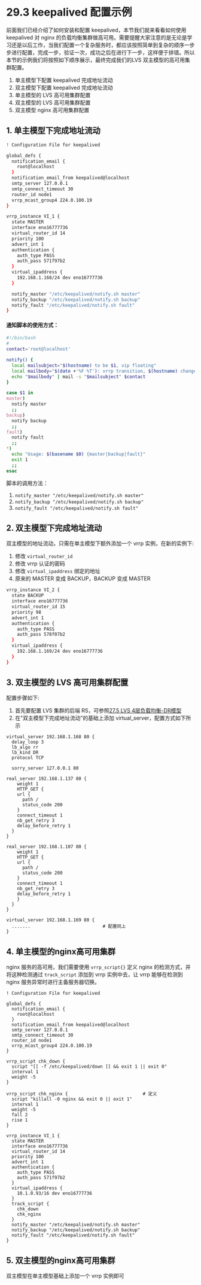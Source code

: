 # 29.3 keepalived 配置示例
前面我们已经介绍了如何安装和配置 keepalived，本节我们就来看看如何使用 keepalived 对 nginx 的负载均衡集群做高可用。需要提醒大家注意的是无论是学习还是以后工作，当我们配置一个复杂服务时，都应该按照简单到复杂的顺序一步步进行配置，完成一步，验证一次，成功之后在进行下一步，这样便于排错。所以本节的示例我们将按照如下顺序展示，最终完成我们的LVS 双主模型的高可用集群配置。
1. 单主模型下配置 keepalived 完成地址流动
2. 双主模型下配置 keepalived 完成地址流动
3. 单主模型的 LVS 高可用集群配置
4. 双主模型的 LVS 高可用集群配置
5. 双主模型 nginx 高可用集群配置


## 1. 单主模型下完成地址流动

```bash		
! Configuration File for keepalived

global_defs {
  notification_email {
    root@localhost
  }
  notification_email_from keepalived@localhost
  smtp_server 127.0.0.1
  smtp_connect_timeout 30
  router_id node1
  vrrp_mcast_group4 224.0.100.19
}

vrrp_instance VI_1 {
  state MASTER
  interface eno16777736
  virtual_router_id 14
  priority 100
  advert_int 1
  authentication {
    auth_type PASS
    auth_pass 571f97b2
  }
  virtual_ipaddress {
    192.168.1.168/24 dev eno16777736
  }

  notify_master "/etc/keepalived/notify.sh master"
  notify_backup "/etc/keepalived/notify.sh backup"
  notify_fault "/etc/keepalived/notify.sh fault"
}
```

#### 通知脚本的使用方式：
```bash
#!/bin/bash
#
contact='root@localhost'

notify() {
  local mailsubject="$(hostname) to be $1, vip floating"
  local mailbody="$(date +'%F %T'): vrrp transition, $(hostname) changed to be $1"
  echo "$mailbody" | mail -s "$mailsubject" $contact
}

case $1 in
master)
  notify master
  ;;
backup)
  notify backup
  ;;
fault)
  notify fault
  ;;
*)
  echo "Usage: $(basename $0) {master|backup|fault}"
  exit 1
  ;;
esac			
```

脚本的调用方法：
1. `notify_master "/etc/keepalived/notify.sh master"`
2. `notify_backup "/etc/keepalived/notify.sh backup"`
3. `notify_fault "/etc/keepalived/notify.sh fault"`			


## 2. 双主模型下完成地址流动
双主模型的地址流动，只需在单主模型下额外添加一个 vrrp 实例，在新的实例下:
1. 修改 `virtual_router_id`
2. 修改 vrrp 认证的密码
3. 修改 `virtual_ipaddress` 绑定的地址
4. 原来的 MASTER 变成 BACKUP，BACKUP 变成 MASTER

```bash
vrrp_instance VI_2 {
  state BACKUP
  interface eno16777736
  virtual_router_id 15
  priority 98
  advert_int 1
  authentication {
    auth_type PASS
    auth_pass 578f07b2
  }
  virtual_ipaddress {
    192.168.1.169/24 dev eno16777736
  }
}						
```

## 3. 双主模型的 LVS 高可用集群配置
配置步骤如下:
1. 首先要配置 LVS 集群的后端 RS，可参照[27.5 LVS 4层负载均衡-DR模型](27-LVS4层负载均衡/LVS4_DR模型.md)
2. 在"双主模型下完成地址流动"的基础上添加 virtual_server，配置方式如下所示

```
virtual_server 192.168.1.168 80 {
  delay_loop 3
  lb_algo rr
  lb_kind DR
  protocol TCP

  sorry_server 127.0.0.1 80

real_server 192.168.1.137 80 {
    weight 1
    HTTP_GET {
    url {
      path /
      status_code 200
    }
    connect_timeout 1
    nb_get_retry 3
    delay_before_retry 1
  }
}

real_server 192.168.1.107 80 {
    weight 1
    HTTP_GET {
    url {
      path /
      status_code 200
    }
    connect_timeout 1
    nb_get_retry 3
    delay_before_retry 1
    }
  }
}

virtual_server 192.168.1.169 80 {
  .......                           # 配置同上
}  
```


## 4. 单主模型的nginx高可用集群
nginx 服务的高可用，我们需要使用  `vrrp_script{}` 定义 nginx 的检测方式，并将这种检测通过 `track_script` 添加到 vrrp 实例中去，让 vrrp 能够在检测到 nginx 服务异常时进行主备服务器切换。

```
! Configuration File for keepalived

global_defs {
  notification_email {
    root@localhost
  }
  notification_email_from keepalived@localhost
  smtp_server 127.0.0.1
  smtp_connect_timeout 30
  router_id node1
  vrrp_mcast_group4 224.0.100.19
}

vrrp_script chk_down {
  script "[[ -f /etc/keepalived/down ]] && exit 1 || exit 0"
  interval 1
  weight -5
}

vrrp_script chk_nginx {                            # 定义
  script "killall -0 nginx && exit 0 || exit 1"
  interval 1
  weight -5
  fall 2
  rise 1
}

vrrp_instance VI_1 {
  state MASTER
  interface eno16777736
  virtual_router_id 14
  priority 100
  advert_int 1
  authentication {
    auth_type PASS
    auth_pass 571f97b2
  }
  virtual_ipaddress {
    10.1.0.93/16 dev eno16777736
  }
  track_script {
    chk_down
    chk_nginx
  }
  notify_master "/etc/keepalived/notify.sh master"
  notify_backup "/etc/keepalived/notify.sh backup"
  notify_fault "/etc/keepalived/notify.sh fault"
}
```

## 5. 双主模型的nginx高可用集群
双主模型在单主模型基础上添加一个 vrrp 实例即可
